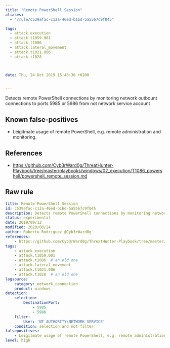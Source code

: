 ```yaml
---
title: "Remote PowerShell Session"
aliases:
  - "/rule/c539afac-c12a-46ed-b1bd-5a5567c9f045"

tags:
  - attack.execution
  - attack.t1059.001
  - attack.t1086
  - attack.lateral_movement
  - attack.t1021.006
  - attack.t1028



date: Thu, 24 Oct 2019 15:48:38 +0200


---
```


Detects remote PowerShell connections by monitoring network outbount connections to ports 5985 or 5986 from not network service account

<!--more-->


## Known false-positives

* Leigitmate usage of remote PowerShell, e.g. remote administration and monitoring.



## References

* https://github.com/Cyb3rWard0g/ThreatHunter-Playbook/tree/master/playbooks/windows/02_execution/T1086_powershell/powershell_remote_session.md


## Raw rule
```yaml
title: Remote PowerShell Session
id: c539afac-c12a-46ed-b1bd-5a5567c9f045
description: Detects remote PowerShell connections by monitoring network outbount connections to ports 5985 or 5986 from not network service account
status: experimental
date: 2019/09/12
modified: 2020/08/24
author: Roberto Rodriguez @Cyb3rWard0g
references:
    - https://github.com/Cyb3rWard0g/ThreatHunter-Playbook/tree/master/playbooks/windows/02_execution/T1086_powershell/powershell_remote_session.md
tags:
    - attack.execution
    - attack.t1059.001
    - attack.t1086  # an old one
    - attack.lateral_movement
    - attack.t1021.006
    - attack.t1028  # an old one
logsource:
    category: network_connection
    product: windows
detection:
    selection: 
        DestinationPort:
            - 5985
            - 5986
    filter:
        User: 'NT AUTHORITY\NETWORK SERVICE'
    condition: selection and not filter
falsepositives:
    - Leigitmate usage of remote PowerShell, e.g. remote administration and monitoring.
level: high

```

